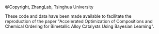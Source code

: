 @Copyright, ZhangLab, Tsinghua University

These code and data have been made available to facilitate the reproduction of the paper "Accelerated Optimization of Compositions and Chemical Ordering for Bimetallic Alloy Catalysts Using Bayesian Learning".

